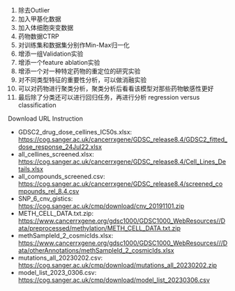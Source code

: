 1. 除去Outlier
2. 加入甲基化数据
3. 加入体细胞突变数据
4. 药物数据CTRP
5. 对训练集和数据集分别作Min-Max归一化
6. 增添一组Validation实验
7. 增添一个feature ablation实验
8. 增添一个对一种特定药物的重定位的研究实验
9. 对不同类型特征的重要性分析，可以做消融实验
10. 可以对药物进行聚类分析，聚类分析后看看该模型对那些药物敏感性更好
11. 最后除了分类还可以进行回归任务，再进行分析 regression versus classification


Download URL Instruction
- GDSC2_drug_dose_cellines_IC50s.xlsx: https://cog.sanger.ac.uk/cancerrxgene/GDSC_release8.4/GDSC2_fitted_dose_response_24Jul22.xlsx
- all_cellines_screened.xlsx: https://cog.sanger.ac.uk/cancerrxgene/GDSC_release8.4/Cell_Lines_Details.xlsx
- all_compounds_screened.csv: https://cog.sanger.ac.uk/cancerrxgene/GDSC_release8.4/screened_compounds_rel_8.4.csv
- SNP_6_cnv_gistics: https://cog.sanger.ac.uk/cmp/download/cnv_20191101.zip
- METH_CELL_DATA.txt.zip: https://www.cancerrxgene.org/gdsc1000/GDSC1000_WebResources//Data/preprocessed/methylation/METH_CELL_DATA.txt.zip
- methSampleId_2_cosmicIds.xlsx: https://www.cancerrxgene.org/gdsc1000/GDSC1000_WebResources///Data/otherAnnotations/methSampleId_2_cosmicIds.xlsx
- mutations_all_20230202.csv: https://cog.sanger.ac.uk/cmp/download/mutations_all_20230202.zip
- model_list_2023_0306.csv: https://cog.sanger.ac.uk/cmp/download/model_list_20230306.csv